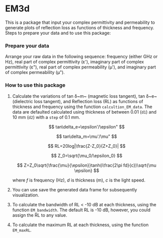 # EM3d

This is a package that input your complex permittivity and permeability to generate plots of reflection loss as functions of thickness and frequency.
Steps to prepare your data and to use this package:

### Prepare your data

Arrange your raw data in the following sequence: frequency (either GHz or Hz), real part of complex permittivity (ε'), imaginary part of complex permittivity (ε"), real part of complex permeability (μ'), and imaginary part of complex permeability (μ").

### How to use this package

1.  Calculate the variations of tan δ~m~ (magnetic loss tangent), tan δ~e~ (dielectric loss tangent), and Reflection loss (RL) as functions of thickness and frequency using the function `calcultion_EM_data`.
    The data are defaulted calculated using thickness of between 0.01 (`d1`) and 10 mm (`d2`) with a `step` of 0.1 mm.

    $$
    tan\delta_e=\epsilon'/\epsilon"
    $$

    $$
    tan\delta_m=\mu'/\mu"
    $$

    $$
    RL=20log|\frac{Z-Z_0}{Z+Z_0}|
    $$

    $$
    Z_0=\sqrt{\mu_0/\epsilon_0}
    $$

    $$
    Z=Z_0\sqrt{\frac{\mu}{\epsilon}}tanh(i\frac{2\pi fd}{c})\sqrt{\mu \epsilon}
    $$

    where *f* is frequency (Hz), *d* is thickness (m), *c* is the light speed.

2.  You can use save the generated data frame for subsequently visualization.

3.  To calculate the bandwidth of RL \< -10 dB at each thickness, using the function `EM_bandwidth`.
    The default RL is -10 dB, however, you could assign the RL to any value.

4.  To calculate the maximum RL at each thickness, using the function `EM_maxRL`.
